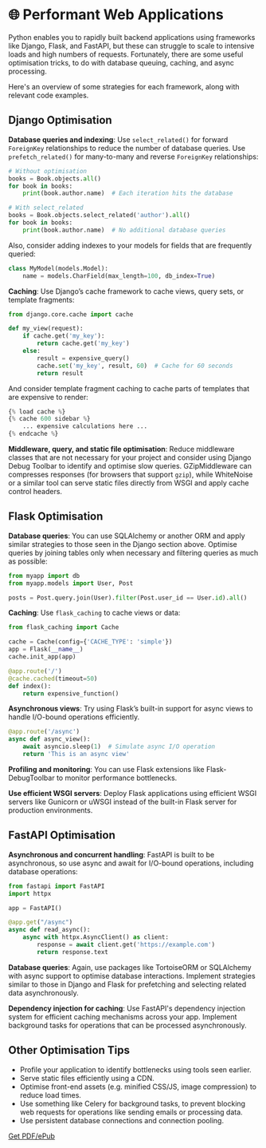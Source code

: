 # 🌐 Performant Web Applications

Python enables you to rapidly built backend applications using frameworks like Django, Flask, and FastAPI, but these can struggle to scale to intensive loads and high numbers of requests. Fortunately, there are some useful optimisation tricks, to do with database queuing, caching, and async processing. 

Here's an overview of some strategies for each framework, along with relevant code examples.

## Django Optimisation

**Database queries and indexing**: Use `select_related()` for forward `ForeignKey` relationships to reduce the number of database queries. Use `prefetch_related()` for many-to-many and reverse `ForeignKey` relationships:

```python
# Without optimisation
books = Book.objects.all()
for book in books:
    print(book.author.name)  # Each iteration hits the database

# With select_related
books = Book.objects.select_related('author').all()
for book in books:
    print(book.author.name)  # No additional database queries
```

Also, consider adding indexes to your models for fields that are frequently queried:

```python
class MyModel(models.Model):
    name = models.CharField(max_length=100, db_index=True)
```

**Caching**: Use Django’s cache framework to cache views, query sets, or template fragments:

```python
from django.core.cache import cache

def my_view(request):
    if cache.get('my_key'):
        return cache.get('my_key')
    else:
        result = expensive_query()
        cache.set('my_key', result, 60)  # Cache for 60 seconds
        return result
```

And consider template fragment caching to cache parts of templates that are expensive to render:

```python
{% load cache %}
{% cache 600 sidebar %}
    ... expensive calculations here ...
{% endcache %}
```

**Middleware, query, and static file optimisation**: Reduce middleware classes that are not necessary for your project and consider using Django Debug Toolbar to identify and optimise slow queries. GZipMiddleware can compresses responses (for browsers that support `gzip`), while WhiteNoise or a similar tool can serve static files directly from WSGI and apply cache control headers.

## Flask Optimisation

**Database queries**: You can use SQLAlchemy or another ORM and apply similar strategies to those seen in the Django section above. Optimise queries by joining tables only when necessary and filtering queries as much as possible:

```python
from myapp import db
from myapp.models import User, Post

posts = Post.query.join(User).filter(Post.user_id == User.id).all()
```

**Caching**: Use `flask_caching` to cache views or data:

```python
from flask_caching import Cache

cache = Cache(config={'CACHE_TYPE': 'simple'})
app = Flask(__name__)
cache.init_app(app)

@app.route('/')
@cache.cached(timeout=50)
def index():
    return expensive_function()
```

**Asynchronous views**: Try using Flask’s built-in support for async views to handle I/O-bound operations efficiently.

```python
@app.route('/async')
async def async_view():
    await asyncio.sleep(1)  # Simulate async I/O operation
    return 'This is an async view'
```

**Profiling and monitoring**: You can use Flask extensions like Flask-DebugToolbar to monitor performance bottlenecks.

**Use efficient WSGI servers**: Deploy Flask applications using efficient WSGI servers like Gunicorn or uWSGI instead of the built-in Flask server for production environments.

## FastAPI Optimisation

**Asynchronous and concurrent handling**: FastAPI is built to be asynchronous, so use async and await for I/O-bound operations, including database operations:

```python
from fastapi import FastAPI
import httpx

app = FastAPI()

@app.get("/async")
async def read_async():
    async with httpx.AsyncClient() as client:
        response = await client.get('https://example.com')
        return response.text
```

**Database queries**: Again, use packages like TortoiseORM or SQLAlchemy with async support to optimise database interactions. Implement strategies similar to those in Django and Flask for prefetching and selecting related data asynchronously.

**Dependency injection for caching**: Use FastAPI's dependency injection system for efficient caching mechanisms across your app. Implement background tasks for operations that can be processed asynchronously.

## Other Optimisation Tips

- Profile your application to identify bottlenecks using tools seen earlier.
- Serve static files efficiently using a CDN.
- Optimise front-end assets (e.g. minified CSS/JS, image compression) to reduce load times.
- Use something like Celery for background tasks, to prevent blocking web requests for operations like sending emails or processing data.
- Use persistent database connections and connection pooling.



[Get PDF/ePub](https://makepythonfaster.gumroad.com/l/get)
